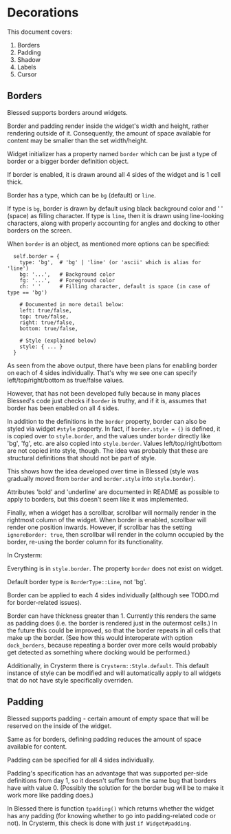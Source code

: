 # Decorations

This document covers:

1. Borders
2. Padding
3. Shadow
4. Labels
5. Cursor

## Borders

Blessed supports borders around widgets.

Border and padding render inside the widget's width and height, rather rendering outside of it. Consequently,
the amount of space available for content may be smaller than the set width/height.

Widget initializer has a property named `border` which can be just a type of border or a bigger border definition object.

If border is enabled, it is drawn around all 4 sides of the widget and is 1 cell thick.

Border has a type, which can be `bg` (default) or `line`.

If type is `bg`, border is drawn by default using black background color and ' ' (space) as filling character.
If type is `line`, then it is drawn using line-looking characters, along with properly accounting for angles and docking to other borders on the screen.

When `border` is an object, as mentioned more options can be specified:

```
  self.border = {
    type: 'bg',  # 'bg' | 'line' (or 'ascii' which is alias for 'line')
    bg: '...',   # Background color
    fg: '...',   # Foreground color
    ch: ' '      # Filling character, default is space (in case of type == 'bg')

    # Documented in more detail below:
    left: true/false,
    top: true/false,
    right: true/false,
    bottom: true/false,

    # Style (explained below)
    style: { ... }
  }
```

As seen from the above output, there have been plans for enabling border on each of 4 sides individually.
That's why we see one can specify left/top/right/bottom as true/false values.

However, that has not been developed fully because in many places Blessed's code just checks if
`border` is truthy, and if it is, assumes that border has been enabled on all 4 sides.

In addition to the definitions in the `border` property, border can also be styled via widget `#style` property.
In fact, if `border.style = {}` is defined, it is copied over to `style.border`, and the values under `border`
directly like 'bg', 'fg', etc. are also copied into `style.border`. Values left/top/right/bottom are not copied
into style, though. The idea was probably that these are structural definitions that should not be part
of style.

This shows how the idea developed over time in Blessed (style was gradually moved from `border` and `border.style`
into `style.border`).

Attributes 'bold' and 'underline' are documented in README as possible to apply to borders, but this doesn't
seem like it was implemented.

Finally, when a widget has a scrollbar, scrollbar will normally render in the rightmost column of the
widget. When border is enabled, scrollbar will render one position inwards. However, if scrollbar has the
setting `ignoreBorder: true`, then scrollbar will render in the column occupied by the border, re-using
the border column for its functionality.

In Crysterm:

Everything is in `style.border`. The property `border` does not exist on widget.

Default border type is `BorderType::Line`, not 'bg'.

Border can be applied to each 4 sides individually (although see TODO.md for border-related issues).

Border can have thickness greater than 1. Currently this renders the same as padding does (i.e. the
border is rendered just in the outermost cells.) In the future this could be improved, so that the
border repeats in all cells that make up the border. (See how this would interoperate with option
`dock_borders`, because repeating a border over more cells would probably get detected as something
where docking would be performed.)

Additionally, in Crysterm there is `Crysterm::Style.default`. This default instance of style can be
modified and will automatically apply to all widgets that do not have style specifically overriden.

## Padding

Blessed supports padding - certain amount of empty space that will be reserved on the inside of the widget.

Same as for borders, defining padding reduces the amount of space available for content.

Padding can be specified for all 4 sides individually.

Padding's specification has an advantage that was supported per-side definitions from day 1, so it
doesn't suffer from the same bug that borders have with value 0. (Possibly the solution for the border
bug will be to make it work more like padding does.)

In Blessed there is function `tpadding()` which returns whether the widget has any padding (for
knowing whether to go into padding-related code or not). In Crysterm, this check is done with
just `if Widget#padding`.

